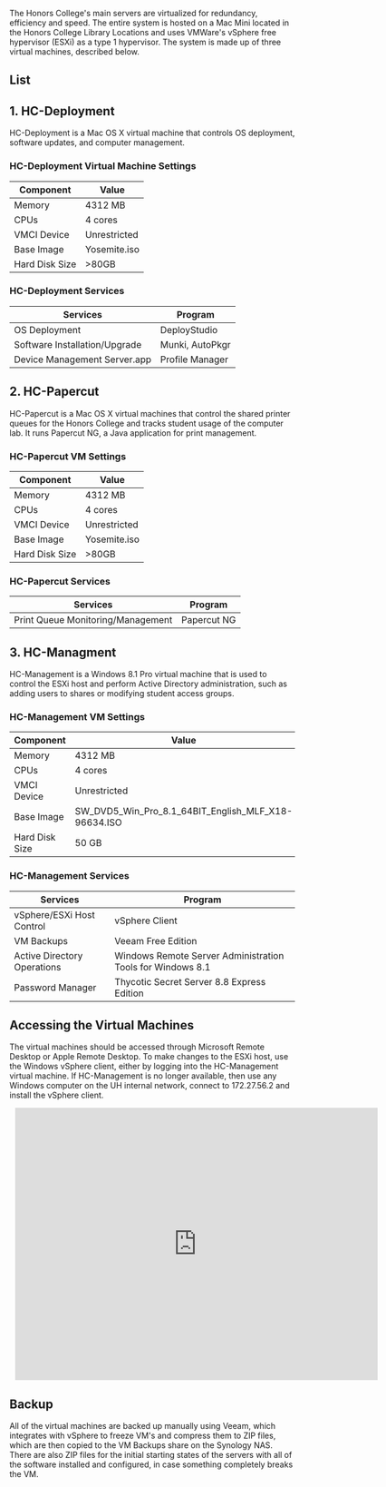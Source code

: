 The Honors College's main servers are virtualized for redundancy, efficiency and speed. The entire system is hosted on a Mac Mini located in the Honors College Library Locations and uses VMWare's vSphere free hypervisor (ESXi) as a type 1 hypervisor. The system is made up of three virtual machines, described below.

## List

## 1. HC-Deployment

HC-Deployment is a Mac OS X virtual machine that controls OS deployment, software updates, and computer management.

### HC-Deployment Virtual Machine Settings

| Component  | Value  |
|---|---|
| Memory  | 4312 MB  |
| CPUs  | 4 cores  |
| VMCI Device | Unrestricted  |
| Base Image | Yosemite.iso  |
| Hard Disk Size | >80GB  |

### HC-Deployment Services

| Services  | Program  |
|---|---|
| OS Deployment	| DeployStudio |
| Software Installation/Upgrade	| Munki, AutoPkgr |
| Device Management	Server.app | Profile Manager |

## 2. HC-Papercut

HC-Papercut is a Mac OS X virtual machines that control the shared printer queues for the Honors College and tracks student usage of the computer lab. It runs Papercut NG, a Java application for print management.

### HC-Papercut VM Settings

| Component  | Value  |
|---|---|
| Memory  | 4312 MB  |
| CPUs  | 4 cores  |
| VMCI Device | Unrestricted  |
| Base Image | Yosemite.iso  |
| Hard Disk Size | >80GB  |

### HC-Papercut Services

| Services  | Program  |
|---|---|
| Print Queue Monitoring/Management	| Papercut NG |

## 3. HC-Managment

HC-Management is a Windows 8.1 Pro virtual machine that is used to control the ESXi host and perform Active Directory administration, such as adding users to shares or modifying student access groups.

### HC-Management VM Settings

| Component  | Value  |
|---|---|
| Memory  | 4312 MB  |
| CPUs  | 4 cores  |
| VMCI Device | Unrestricted  |
| Base Image | SW_DVD5_Win_Pro_8.1_64BIT_English_MLF_X18-96634.ISO  |
| Hard Disk Size | 50 GB  |

### HC-Management Services

| Services  | Program  |
|---|---|
| vSphere/ESXi Host Control	| vSphere Client |
| VM Backups | Veeam Free Edition |
| Active Directory Operations | Windows Remote Server Administration Tools for Windows 8.1 |
| Password Manager | Thycotic Secret Server 8.8 Express Edition |

## Accessing the Virtual Machines

The virtual machines should be accessed through Microsoft Remote Desktop or Apple Remote Desktop. To make changes to the ESXi host, use the Windows vSphere client, either by logging into the HC-Management virtual machine. If HC-Management is no longer available, then use any Windows computer on the UH internal network, connect to 172.27.56.2 and install the vSphere client.

<div style="width: 640px; height: 480px; margin: 10px; position: relative;"><iframe allowfullscreen frameborder="0" style="width:640px; height:480px" src="https://www.lucidchart.com/documents/embeddedchart/2a9f5b91-65a2-460b-a40f-0e00f890da06" id="75TcRTG5p9d1"></iframe></div>

## Backup

All of the virtual machines are backed up manually using Veeam, which integrates with vSphere to freeze VM's and compress them to ZIP files, which are then copied to the VM Backups share on the Synology NAS. There are also ZIP files for the initial starting states of the servers with all of the software installed and configured, in case something completely breaks the VM.
